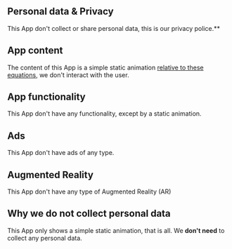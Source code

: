 ## Personal data & Privacy

This App don't collect or share personal data, this is our privacy police.**

## App content

The content of this App is a simple static animation [relative to these equations](https://en.wikipedia.org/wiki/Double_pendulum), we don't interact with the user.

## App functionality

This App don't have any functionality, except by a static animation.

## Ads

This App don't have ads of any type.

## Augmented Reality

This App don't have any type of Augmented Reality (AR)

## Why we do not collect personal data

This App only shows a simple static animation, that is all. We **don't need** to collect any personal data.
